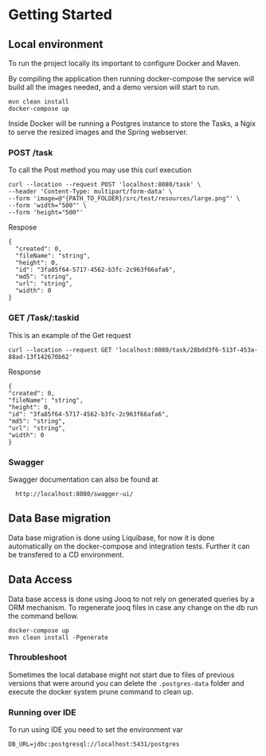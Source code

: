 # Getting Started


## Local environment

To run the project locally its important to configure Docker and Maven. 

By compiling the application then running docker-compose the service will build all the images needed, and a demo version will start to run.
``` 
mvn clean install 
docker-compose up
```

Inside Docker will be running a Postgres instance to store the Tasks, a Ngix to serve the resized images and the Spring webserver.


### POST /task

To call the Post method you may use this curl execution
```
curl --location --request POST 'localhost:8080/task' \
--header 'Content-Type: multipart/form-data' \
--form 'image=@"{PATH_TO_FOLDER}/src/test/resources/large.png"' \
--form 'width="500"' \
--form 'height="500"'

```
 Respose
```
{
  "created": 0,
  "fileName": "string",
  "height": 0,
  "id": "3fa85f64-5717-4562-b3fc-2c963f66afa6",
  "md5": "string",
  "url": "string",
  "width": 0
}
```

### GET /Task/:taskid
This is an example of the Get request
```
curl --location --request GET 'localhost:8080/task/28bdd3f6-513f-453a-88ad-13f142670b62'

```
Response

```
{
"created": 0,
"fileName": "string",
"height": 0,
"id": "3fa85f64-5717-4562-b3fc-2c963f66afa6",
"md5": "string",
"url": "string",
"width": 0
}
```

### Swagger
Swagger documentation can also be found at 
```
  http://localhost:8080/swagger-ui/
```

## Data Base migration
Data base migration is done using Liquibase, for now it is done automatically on the docker-compose and integration tests.
Further it can be transfered to a CD environment.

## Data Access
Data base access is done using Jooq to not rely on generated queries by a ORM mechanism. 
To regenerate jooq files in case any change on the db run the command bellow.

```
docker-compose up 
mvn clean install -Pgenerate
```


### Throubleshoot

Sometimes the local database might not start due to files of previous versions that were around
you can delete the `.postgres-data` folder and execute the docker system prune command to clean up.


### Running over IDE
To run using IDE you need to set the environment var

`DB_URL=jdbc:postgresql://localhost:5431/postgres`